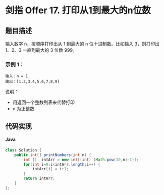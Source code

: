# 剑指 Offer 17. 打印从1到最大的n位数

## 题目描述
输入数字 n，按顺序打印出从 1 到最大的 n 位十进制数。比如输入 3，则打印出 1、2、3 一直到最大的 3 位数 999。


### 示例 1：
```
输入：n = 1
输出：[1,2,3,4,5,6,7,8,9]
```


说明：
+ 用返回一个整数列表来代替打印
+ n 为正整数




## 代码实现
#### Java
```Java
class Solution {
    public int[] printNumbers(int n) {
        int []  intArr = new int[(int) (Math.pow(10,n)-1)];
		for(int i=0;i<intArr.length;i++) {
			intArr[i] = i+1;
		}
		return intArr;
    }
};
```
